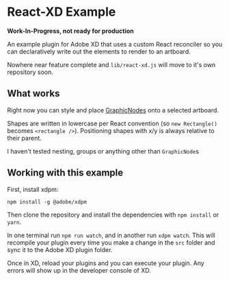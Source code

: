 # React-XD Example

**Work-In-Progress, not ready for production**

An example plugin for Adobe XD that uses a custom React reconciler so you can declaratively write out the elements to render to an artboard.

Nowhere near feature complete and `lib/react-xd.js` will move to it's own repository soon.

## What works
Right now you can style and place [GraphicNodes](https://adobexdplatform.com/plugin-docs/reference/scenegraph.html#GraphicNode) onto a selected artboard.

Shapes are written in lowercase per React convention (so `new Rectangle()` becomes `<rectangle />`). Positioning shapes with x/y is always relative to their parent.

I haven't tested nesting, groups or anything other than `GraphicNode`s

## Working with this example

First, install xdpm:
```
npm install -g @adobe/xdpm
```

Then clone the repository and install the dependencies with `npm install` or `yarn`.

In one terminal run `npm run watch`, and in another run `xdpm watch`. This will recompile your plugin every time you make a change in the `src` folder and sync it to the Adobe XD plugin folder.

Once in XD, reload your plugins and you can execute your plugin. Any errors will show up in the developer console of XD.
